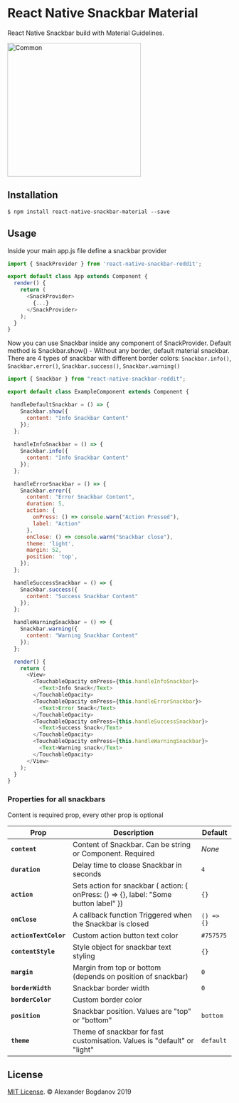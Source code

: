 # React Native Snackbar Material

React Native Snackbar build with Material Guidelines.

<img src="https://user-images.githubusercontent.com/11463030/66312923-22932180-e91a-11e9-881e-da7b89d84fa8.gif" width="300" alt="Common">

## Installation

`$ npm install react-native-snackbar-material --save`

## Usage

Inside your main app.js file define a snackbar provider

```js
import { SnackProvider } from 'react-native-snackbar-reddit';

export default class App extends Component {
  render() {
    return (
      <SnackProvider>
        {...}
      </SnackProvider>
    );
  }
}
```

Now you can use Snackbar inside any component of SnackProvider. 
Default method is Snackbar.show() - Without any border, default material snackbar.
There are 4 types of snackbar with different border colors: `Snackbar.info()`, `Snackbar.error()`, `Snackbar.success()`, `Snackbar.warning()`

```js
import { Snackbar } from "react-native-snackbar-reddit";

export default class ExampleComponent extends Component {

 handleDefaultSnackbar = () => {
    Snackbar.show({
      content: "Info Snackbar Content"
    });
  };
  
  handleInfoSnackbar = () => {
    Snackbar.info({
      content: "Info Snackbar Content"
    });
  };

  handleErrorSnackbar = () => {
    Snackbar.error({
      content: "Error Snackbar Content",
      duration: 5,
      action: {
        onPress: () => console.warn("Action Pressed"),
        label: "Action"
      },
      onClose: () => console.warn("Snackbar close"),
      theme: 'light',
      margin: 52,
      position: 'top',
    });
  };

  handleSuccessSnackbar = () => {
    Snackbar.success({
      content: "Success Snackbar Content"
    });
  };

  handleWarningSnackbar = () => {
    Snackbar.warning({
      content: "Warning Snackbar Content"
    });
  };

  render() {
    return (
      <View>
        <TouchableOpacity onPress={this.handleInfoSnackbar}>
          <Text>Info Snack</Text>
        </TouchableOpacity>
        <TouchableOpacity onPress={this.handleErrorSnackbar}>
          <Text>Error Snack</Text>
        </TouchableOpacity>
        <TouchableOpacity onPress={this.handleSuccessSnackbar}>
          <Text>Success Snack</Text>
        </TouchableOpacity>
        <TouchableOpacity onPress={this.handleWarningSnackbar}>
          <Text>Warning snack</Text>
        </TouchableOpacity>
      </View>
    );
  }
}
```

### Properties for all snackbars

Content is required prop, every other prop is optional

| Prop                  | Description                                                  | Default    |
| --------------------- | ------------------------------------------------------------ | ---------- |
| **`content`**         | Content of Snackbar. Can be string or Component. Required                                | _None_     |
| **`duration`**        | Delay time to cloase Snackbar in seconds                     | `4`        |
| **`action`**          | Sets action for snackbar ( action: { onPress: () => {}, label: "Some button label" })         | `{}`       |
| **`onClose`**         | A callback function Triggered when the Snackbar is closed    | `() => {}` |
| **`actionTextColor`** | Custom action button text color                              | `#757575`  |
| **`contentStyle`**    | Style object for snackbar text styling                       | `{}`       |
| **`margin`**          | Margin from top or bottom (depends on position of snackbar)  | `0`       |
| **`borderWidth`**     | Snackbar border width                                        | `0`        |
| **`borderColor`**     | Custom border color                                          |            |
| **`position`**        | Snackbar position. Values are "top" or "bottom"             | `bottom`   |
| **`theme`**   | Theme of snackbar for fast customisation. Values is "default" or "light"                        | `default`    |

## License

[MIT License](http://opensource.org/licenses/mit-license.html). © Alexander Bogdanov 2019
